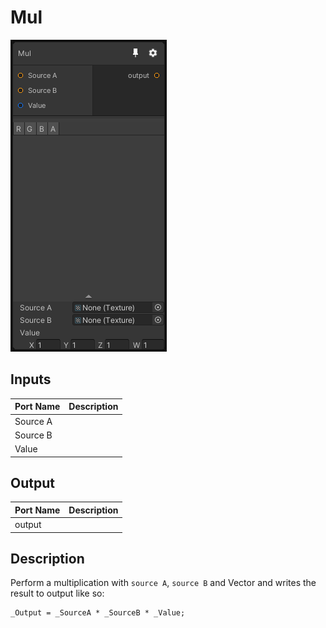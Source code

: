 # Mul
![Mixture.MulNode](../../images/Mixture.MulNode.png)
## Inputs
Port Name | Description
--- | ---
Source A | 
Source B | 
Value | 

## Output
Port Name | Description
--- | ---
output | 

## Description
Perform a multiplication with `source A`, `source B` and Vector and writes the result to output like so:
```
_Output = _SourceA * _SourceB * _Value;
```

